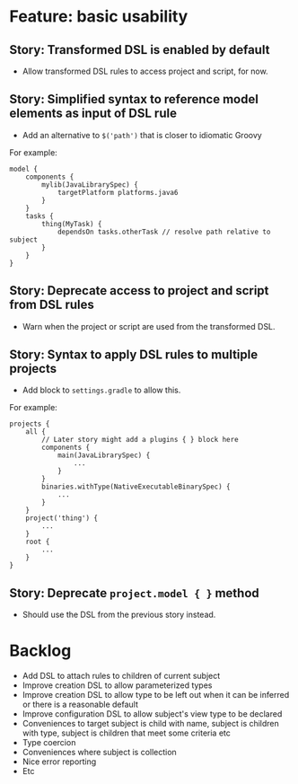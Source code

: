 
# Feature: basic usability

## Story: Transformed DSL is enabled by default

- Allow transformed DSL rules to access project and script, for now.

## Story: Simplified syntax to reference model elements as input of DSL rule

- Add an alternative to `$('path')` that is closer to idiomatic Groovy

For example:

    model {
        components {
            mylib(JavaLibrarySpec) {
                targetPlatform platforms.java6
            }
        }
        tasks {
            thing(MyTask) {
                dependsOn tasks.otherTask // resolve path relative to subject
            }
        }
    }

## Story: Deprecate access to project and script from DSL rules

- Warn when the project or script are used from the transformed DSL.

## Story: Syntax to apply DSL rules to multiple projects

- Add block to `settings.gradle` to allow this.

For example:

    projects {
        all {
            // Later story might add a plugins { } block here
            components {
                main(JavaLibrarySpec) { 
                    ... 
                }
            }
            binaries.withType(NativeExecutableBinarySpec) {
                ...
            }
        }
        project('thing') {
            ...
        }
        root {
            ...
        }
    }

## Story: Deprecate `project.model { }` method

- Should use the DSL from the previous story instead.

# Backlog

- Add DSL to attach rules to children of current subject
- Improve creation DSL to allow parameterized types
- Improve creation DSL to allow type to be left out when it can be inferred or there is a reasonable default
- Improve configuration DSL to allow subject's view type to be declared
- Conveniences to target subject is child with name, subject is children with type, subject is children that meet some criteria etc
- Type coercion
- Conveniences where subject is collection
- Nice error reporting
- Etc
